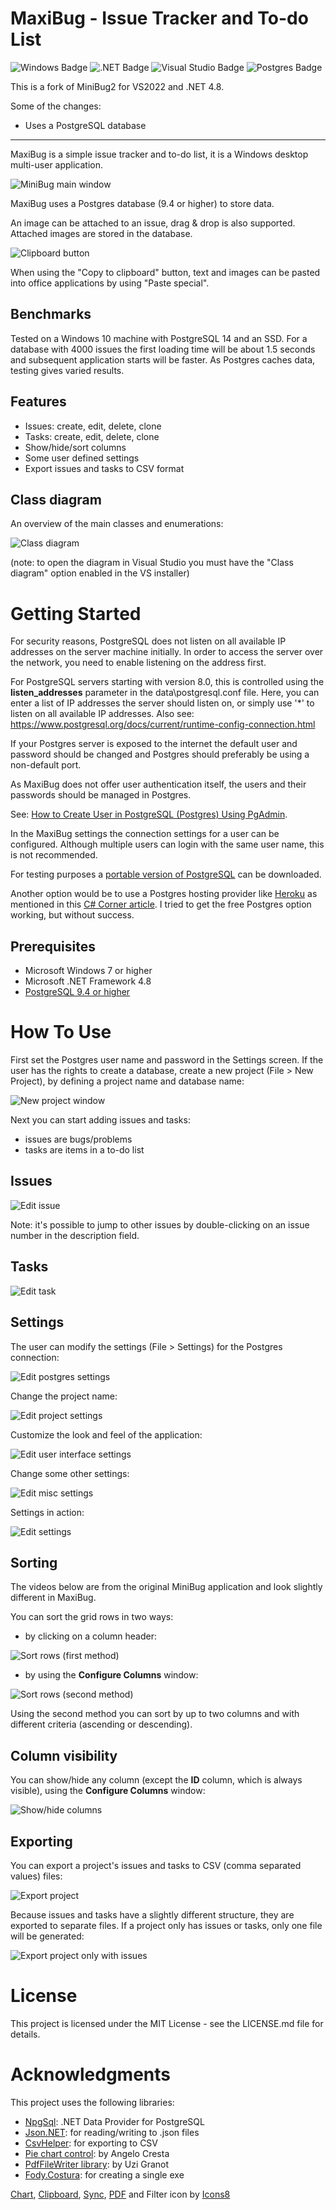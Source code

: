 # MaxiBug - Issue Tracker and To-do List
![Windows Badge](https://img.shields.io/badge/Windows-0078D6?logo=windows&logoColor=fff&style=flat-square)
![.NET Badge](https://img.shields.io/badge/.NET-512BD4?logo=dotnet&logoColor=fff&style=flat-square)
![Visual Studio Badge](https://img.shields.io/badge/Visual%20Studio-5C2D91?logo=visualstudio&logoColor=fff&style=flat-square)
![Postgres Badge](https://badgen.net/badge/icon/postgresql?icon=postgresql&label)

This is a fork of MiniBug2 for VS2022 and .NET 4.8.

Some of the changes:
- Uses a PostgreSQL database

------------------------------------
MaxiBug is a simple issue tracker and to-do list, it is a Windows desktop multi-user application. 
 
<img src="Screenshots/main-window.png" alt="MiniBug main window">

MaxiBug uses a Postgres database (9.4 or higher) to store data.

An image can be attached to an issue, drag & drop is also supported.
Attached images are stored in the database.

<img src="MaxiBug/Resources/Clipboard_64x64.png" alt="Clipboard button">

When using the "Copy to clipboard" button, text and images can be pasted into office applications by using "Paste special".

## Benchmarks

Tested on a Windows 10 machine with PostgreSQL 14 and an SSD.
For a database with 4000 issues the first loading time will be about 1.5 seconds and subsequent application starts will be faster.
As Postgres caches data, testing gives varied results.

## Features

- Issues: create, edit, delete, clone
- Tasks: create, edit, delete, clone
- Show/hide/sort columns
- Some user defined settings
- Export issues and tasks to CSV format

## Class diagram

An overview of the main classes and enumerations:

<img src="Screenshots/class_diagram.png" alt="Class diagram">

(note: to open the diagram in Visual Studio you must have the "Class diagram" option enabled in the VS installer)

# Getting Started

For security reasons, PostgreSQL does not listen on all available IP addresses on the server machine initially. 
In order to access the server over the network, you need to enable listening on the address first. 

For PostgreSQL servers starting with version 8.0, this is controlled using the **listen_addresses** parameter in the data\postgresql.conf file. 
Here, you can enter a list of IP addresses the server should listen on, or simply use '*' to listen on all available IP addresses.
Also see: https://www.postgresql.org/docs/current/runtime-config-connection.html

If your Postgres server is exposed to the internet the default user and password should be changed and Postgres should preferably be using a non-default port.

As MaxiBug does not offer user authentication itself, the users and their passwords should be managed in Postgres.

See: [How to Create User in PostgreSQL (Postgres) Using PgAdmin](https://www.guru99.com/postgresql-create-alter-add-user.html).

In the MaxiBug settings the connection settings for a user can be configured.
Although multiple users can login with the same user name, this is not recommended. 

For testing purposes a [portable version of PostgreSQL](https://github.com/garethflowers/postgresql-portable) can be downloaded.

Another option would be to use a Postgres hosting provider like [Heroku](https://www.heroku.com/postgres) as mentioned in this [C# Corner article](https://www.c-sharpcorner.com/article/configuration-postgresql-database-on-heroku/).
I tried to get the free Postgres option working, but without success.

## Prerequisites

- Microsoft Windows 7 or higher
- Microsoft .NET Framework 4.8
- [PostgreSQL 9.4 or higher](https://www.postgresql.org/)

# How To Use

First set the Postgres user name and password in the Settings screen.
If the user has the rights to create a database, create a new project (File > New Project), by defining a project name and database name:

<img src="Screenshots/new-project.png" alt="New project window">

Next you can start adding issues and tasks:
- issues are bugs/problems
- tasks are items in a to-do list

## Issues

<img src="Screenshots/issue.png" alt="Edit issue">

Note: it's possible to jump to other issues by double-clicking on an issue number in the description field.

## Tasks

<img src="Screenshots/task.png" alt="Edit task">

## Settings

The user can modify the settings (File > Settings) for the Postgres connection:

<img src="Screenshots/settings.png" alt="Edit postgres settings">

Change the project name:

<img src="Screenshots/settings_project.png" alt="Edit project settings">

Customize the look and feel of the application:

<img src="Screenshots/settings_ui.png" alt="Edit user interface settings">

Change some other settings:

<img src="Screenshots/settings_misc.png" alt="Edit misc settings">


Settings in action:

<img src="Screenshots/settings.gif" alt="Edit settings">

## Sorting

The videos below are from the original MiniBug application and look slightly different in MaxiBug.

You can sort the grid rows in two ways:

- by clicking on a column header:

<img src="Screenshots/sort1.gif" alt="Sort rows (first method)">

- by using the **Configure Columns** window:

<img src="Screenshots/sort2.gif" alt="Sort rows (second method)">

Using the second method you can sort by up to two columns and with different criteria (ascending or descending).

## Column visibility

You can show/hide any column (except the **ID** column, which is always visible), using the **Configure Columns** window:

<img src="Screenshots/visible-columns.gif" alt="Show/hide columns">

## Exporting

You can export a project's issues and tasks to CSV (comma separated values) files:

<img src="Screenshots/export.png" alt="Export project">

Because issues and tasks have a slightly different structure, they are exported to separate files. If a project only has issues or tasks, only one file will be generated:

<img src="Screenshots/export2.png" alt="Export project only with issues">

# License

This project is licensed under the MIT License - see the LICENSE.md file for details.

# Acknowledgments

This project uses the following libraries:

- <a href="https://www.npgsql.org/">NpgSql</a>: .NET Data Provider for PostgreSQL
- <a href="https://www.newtonsoft.com/json">Json.NET</a>: for reading/writing to .json files
- <a href="https://joshclose.github.io/CsvHelper/">CsvHelper</a>: for exporting to CSV
- <a href="https://www.codeproject.com/Articles/5299801/A-Control-to-Display-Pie-and-Doughtnut-Charts-with">Pie chart control</a>: by Angelo Cresta
- <a href="https://www.codeproject.com/Articles/570682/PDF-File-Writer-Csharp-Class-Library-Version-2-0-0">PdfFileWriter library</a>: by Uzi Granot
- <a href="https://github.com/Fody/Costura">Fody.Costura</a>: for creating a single exe

<a target="_blank" href="https://icons8.com/icon/EQ4HGAcEI0hH/chart">Chart</a>, 
<a target="_blank" href="https://icons8.com/icon/9u9JUlsiUlgh/clipboard">Clipboard</a>, 
<a target="_blank" href="https://icons8.com/icon/33936/sync">Sync</a>, 
<a target="_blank" href="https://icons8.com/icon/57857/pdf">PDF</a> and Filter icon by <a target="_blank" href="https://icons8.com">Icons8</a>
